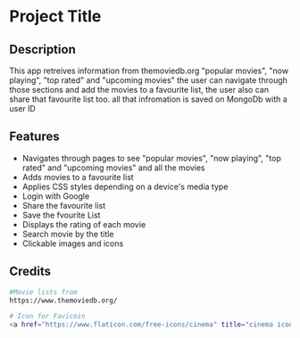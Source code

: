 # Project Title

## Description

This app retreives information from themoviedb.org "popular movies", "now playing", "top rated" and "upcoming movies"
the user can navigate through those sections and add the movies to a favourite list, the user also can share that favourite list too. all that infromation is saved on MongoDb with a user ID

## Features

- Navigates through pages to see "popular movies", "now playing", "top rated" and "upcoming movies" and all the movies
- Adds movies to a favourite list
- Applies CSS styles depending on a device's media type
- Login with Google
- Share the favourite list
- Save the fvourite List
- Displays the rating of each movie
- Search movie by the title
- Clickable images and icons

## Credits

```bash
#Movie lists from
https://www.themoviedb.org/

# Icon for Favicoin
<a href="https://www.flaticon.com/free-icons/cinema" title="cinema icons">Cinema icons created by Freepik - Flaticon</a>
```
